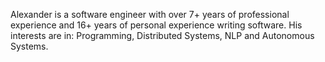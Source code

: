 Alexander is a software engineer with over 7+ years of professional experience and 16+ years of personal experience writing software. His interests are in: Programming, Distributed Systems, NLP and Autonomous Systems.